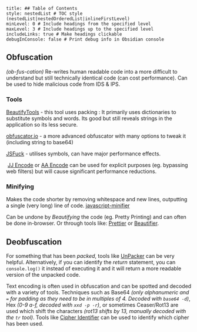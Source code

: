 ```table-of-contents
title: ## Table of Contents
style: nestedList # TOC style (nestedList|nestedOrderedList|inlineFirstLevel)
minLevel: 0 # Include headings from the specified level
maxLevel: 3 # Include headings up to the specified level
includeLinks: true # Make headings clickable
debugInConsole: false # Print debug info in Obsidian console
```

## Obfuscation 
*(ob-fus-cation)*
Re-writes human readable code into a more difficult to understand but still technically identical code (can cost performance). Can be used to hide malicious code from IDS & IPS. 

### Tools
[BeautifyTools](http://beautifytools.com/javascript-obfuscator.php) - this tool uses packing : It primarily uses dictionaries to substitute symbols and words. Its good but still reveals strings in the application so its less secure.

[obfuscator.io](https://obfuscator.io/) - a more advanced obfuscator with many options to tweak it (including string to base64)

[JSFuck](http://www.jsfuck.com/) - utilises symbols, can have major performance effects.

 [JJ Encode](https://utf-8.jp/public/jjencode.html) or [AA Encode](https://utf-8.jp/public/aaencode.html) can be used for explicit purposes (eg. bypassing web filters) but will cause significant performance reductions.
### Minifying
Makes the code shorter by removing whitespace and new lines, outputting a single (very long) line of code. [javascript-minifier](https://javascript-minifier.com/)

Can be undone by *Beautifying* the code (eg. Pretty Printing) and can often be done in-browser. Or through tools like: [Prettier](https://prettier.io/playground/) or [Beautifier](https://beautifier.io/).
## Deobfuscation
For something that has been *packed*, tools like [UnPacker](https://matthewfl.com/unPacker.html) can be very helpful. Alternatively, if you can identify the *return* statement, you can `console.log()` it instead of executing it and it will return a more readable version of the unpacked code.

Text encoding is often used in obfuscation and can be spotted and decoded with a variety of tools. Techniques such as Base64 *(only alphanumeric and `=` for padding as they need to be in multiples of 4. Decoded with `base64 -d`)*, Hex *(0-9 a-f, decoded with `xxd -p -r`)*, or sometimes Ceaser/Rot13 are used which shift the characters *(rot13 shifts by 13, manually decoded with the `tr` tool)*. Tools like [Cipher Identifier](https://www.boxentriq.com/code-breaking/cipher-identifier) can be used to identify which cipher has been used.

